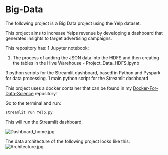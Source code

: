 # Big-Data
The following project is a Big Data project using the Yelp dataset. 

This project aims to increase Yelps revenue by developing a dashboard that generates insights to target advertising campaigns.

This repository has:
1 Jupyter notebook:
  1. The process of adding the JSON data into the HDFS and then creating the tables in the Hive Warehouse - Project_Data_HDFS.ipynb

3 python scripts for the Streamlit dashboard, based in Python and Pyspark for data processing. 
1 main python script for the Streamlit dashboard

This project uses a docker container that can be found in my [Docker-For-Data-Science](https://github.com/Sebasc322/Docker-For-Data-Science/tree/main/Big-Data) repository!  


Go to the terminal and run:
```python 
streamlit run Yelp.py
```

This will run the Streamlit dashboard.

![Dashboard_home.jpg](https://github.com/Sebasc322/UMBC-MPS-DS/blob/main/Fall-2023/Data-603/Final%20Project/Dashboard_home.jpg)


The data architecture of the following project looks like this:
![Architecture.jpg](https://github.com/Sebasc322/Big-Data/blob/main/Architecture.jpg)


